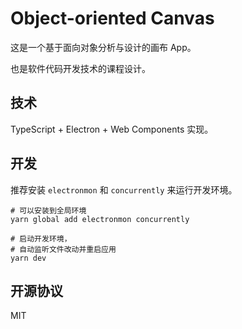 # Object-oriented Canvas

这是一个基于面向对象分析与设计的画布 App。

也是软件代码开发技术的课程设计。

## 技术

TypeScript + Electron + Web Components 实现。

## 开发

推荐安装 `electronmon` 和 `concurrently` 来运行开发环境。

```shell
# 可以安装到全局环境
yarn global add electronmon concurrently

# 启动开发环境，
# 自动监听文件改动并重启应用
yarn dev
```

## 开源协议

MIT
